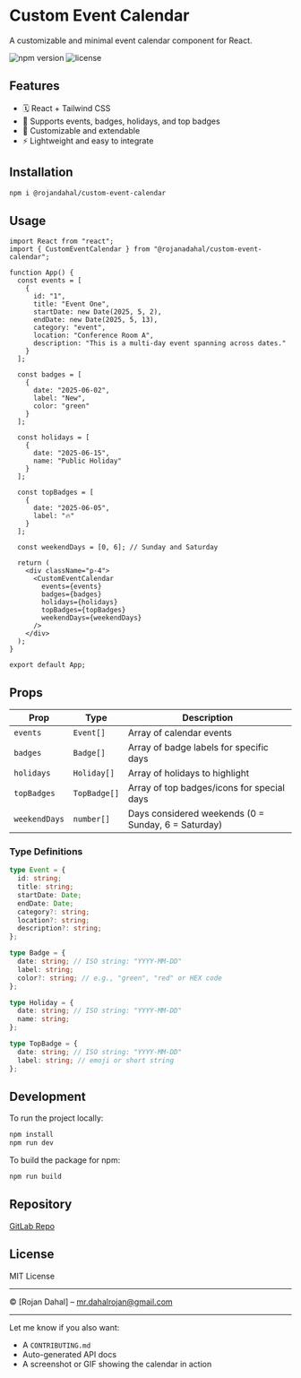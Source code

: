 # Custom Event Calendar

A customizable and minimal event calendar component for React.

![npm version](https://img.shields.io/npm/v/custom-event-calendar?style=flat-square)
![license](https://img.shields.io/npm/l/custom-event-calendar?style=flat-square)

## Features

- 🗓 React + Tailwind CSS
- 📌 Supports events, badges, holidays, and top badges
- 🎨 Customizable and extendable
- ⚡️ Lightweight and easy to integrate

## Installation

```bash
npm i @rojandahal/custom-event-calendar
```

## Usage

```tsx
import React from "react";
import { CustomEventCalendar } from "@rojanadahal/custom-event-calendar";

function App() {
  const events = [
    {
      id: "1",
      title: "Event One",
      startDate: new Date(2025, 5, 2),
      endDate: new Date(2025, 5, 13),
      category: "event",
      location: "Conference Room A",
      description: "This is a multi-day event spanning across dates."
    }
  ];

  const badges = [
    {
      date: "2025-06-02",
      label: "New",
      color: "green"
    }
  ];

  const holidays = [
    {
      date: "2025-06-15",
      name: "Public Holiday"
    }
  ];

  const topBadges = [
    {
      date: "2025-06-05",
      label: "🔥"
    }
  ];

  const weekendDays = [0, 6]; // Sunday and Saturday

  return (
    <div className="p-4">
      <CustomEventCalendar
        events={events}
        badges={badges}
        holidays={holidays}
        topBadges={topBadges}
        weekendDays={weekendDays}
      />
    </div>
  );
}

export default App;
```

## Props

| Prop         | Type           | Description                                    |
|--------------|----------------|------------------------------------------------|
| `events`     | `Event[]`      | Array of calendar events                       |
| `badges`     | `Badge[]`      | Array of badge labels for specific days        |
| `holidays`   | `Holiday[]`    | Array of holidays to highlight                 |
| `topBadges`  | `TopBadge[]`   | Array of top badges/icons for special days     |
| `weekendDays`| `number[]`     | Days considered weekends (0 = Sunday, 6 = Saturday) |

### Type Definitions

```ts
type Event = {
  id: string;
  title: string;
  startDate: Date;
  endDate: Date;
  category?: string;
  location?: string;
  description?: string;
};

type Badge = {
  date: string; // ISO string: "YYYY-MM-DD"
  label: string;
  color?: string; // e.g., "green", "red" or HEX code
};

type Holiday = {
  date: string; // ISO string: "YYYY-MM-DD"
  name: string;
};

type TopBadge = {
  date: string; // ISO string: "YYYY-MM-DD"
  label: string; // emoji or short string
};
```

## Development

To run the project locally:

```bash
npm install
npm run dev
```

To build the package for npm:

```bash
npm run build
```

## Repository

[GitLab Repo](https://gitlab.com/rojandahal1/event-calendar.git)

## License

MIT License

---

© [Rojan Dahal] – [mr.dahalrojan@gmail.com](mailto:mr.dahalrojan@gmail.com)

---

Let me know if you also want:

* A `CONTRIBUTING.md`
* Auto-generated API docs
* A screenshot or GIF showing the calendar in action
